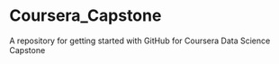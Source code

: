 # Coursera_Capstone
A repository for getting started with GitHub for Coursera Data Science Capstone
